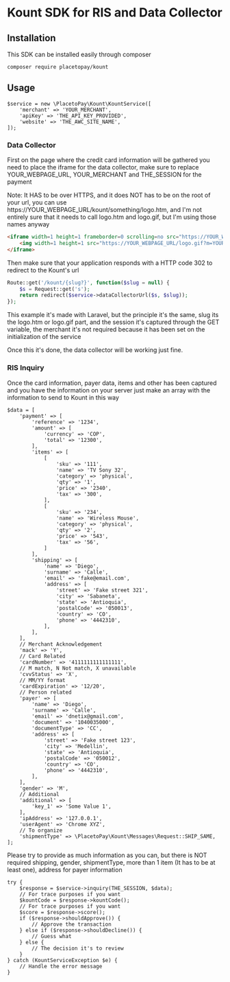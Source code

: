 # Kount SDK for RIS and Data Collector

## Installation

This SDK can be installed easily through composer
```
composer require placetopay/kount
```

## Usage

```
$service = new \PlacetoPay\Kount\KountService([
    'merchant' => 'YOUR_MERCHANT',
    'apiKey' => 'THE_API_KEY_PROVIDED',
    'website' => 'THE_AWC_SITE_NAME',
]);
```

### Data Collector

First on the page where the credit card information will be gathered you need to place the iframe for the data collector, make sure to replace YOUR_WEBPAGE_URL, YOUR_MERCHANT and THE_SESSION for the payment

Note: It HAS to be over HTTPS, and it does NOT has to be on the root of your url, you can use https://YOUR_WEBPAGE_URL/kount/something/logo.htm, and I'm not entirely sure that it needs to call logo.htm and logo.gif, but I'm using those names anyway

```html
<iframe width=1 height=1 frameborder=0 scrolling=no src="https://YOUR_WEBPAGE_URL/logo.htm?m=YOUR_MERCHANT&s=THE_SESSION">
    <img width=1 height=1 src="https://YOUR_WEBPAGE_URL/logo.gif?m=YOUR_MERCHANT&s=THE_SESSION">
</iframe>
```

Then make sure that your application responds with a HTTP code 302 to redirect to the Kount's url

```php
Route::get('/kount/{slug?}', function($slug = null) {
    $s = Request::get('s');
    return redirect($service->dataCollectorUrl($s, $slug));
});
```

This example it's made with Laravel, but the principle it's the same, slug its the logo.htm or logo.gif part, and the session it's captured through the GET variable, the merchant it's not required because it has been set on the initialization of the service

Once this it's done, the data collector will be working just fine.

### RIS Inquiry

Once the card information, payer data, items and other has been captured and you have the information on your server
just make an array with the information to send to Kount in this way

```
$data = [
    'payment' => [
        'reference' => '1234',
        'amount' => [
            'currency' => 'COP',
            'total' => '12300',
        ],
        'items' => [
            [
                'sku' => '111',
                'name' => 'TV Sony 32',
                'category' => 'physical',
                'qty' => '1',
                'price' => '2340',
                'tax' => '300',
            ],
            [
                'sku' => '234',
                'name' => 'Wireless Mouse',
                'category' => 'physical',
                'qty' => '2',
                'price' => '543',
                'tax' => '56',
            ]
        ],
        'shipping' => [
            'name' => 'Diego',
            'surname' => 'Calle',
            'email' => 'fake@email.com',
            'address' => [
                'street' => 'Fake street 321',
                'city' => 'Sabaneta',
                'state' => 'Antioquia',
                'postalCode' => '050013',
                'country' => 'CO',
                'phone' => '4442310',
            ],
        ],
    ],
    // Merchant Acknowledgement
    'mack' => 'Y',
    // Card Related
    'cardNumber' => '4111111111111111',
    // M match, N Not match, X unavailable
    'cvvStatus' => 'X',
    // MM/YY format
    'cardExpiration' => '12/20',
    // Person related
    'payer' => [
        'name' => 'Diego',
        'surname' => 'Calle',
        'email' => 'dnetix@gmail.com',
        'document' => '1040035000',
        'documentType' => 'CC',
        'address' => [
            'street' => 'Fake street 123',
            'city' => 'Medellin',
            'state' => 'Antioquia',
            'postalCode' => '050012',
            'country' => 'CO',
            'phone' => '4442310',
        ],
    ],
    'gender' => 'M',
    // Additional
    'additional' => [
        'key_1' => 'Some Value 1',
    ],
    'ipAddress' => '127.0.0.1',
    'userAgent' => 'Chrome XYZ',
    // To organize
    'shipmentType' => \PlacetoPay\Kount\Messages\Request::SHIP_SAME,
];
```
Please try to provide as much information as you can, but there is NOT required shipping, gender, shipmentType, more than 1 item (It has to be at least one), address for payer information

```
try {
    $response = $service->inquiry(THE_SESSION, $data);
    // For trace purposes if you want
    $kountCode = $response->kountCode();
    // For trace purposes if you want
    $score = $response->score();
    if ($response->shouldApprove()) {
        // Approve the transaction
    } else if ($response->shouldDecline()) {
        // Guess what
    } else {
        // The decision it's to review
    }
} catch (KountServiceException $e) {
    // Handle the error message
}
```